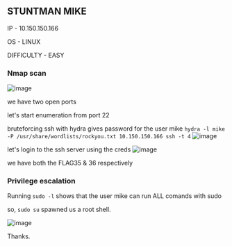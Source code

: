## STUNTMAN MIKE


IP - 10.150.150.166

OS - LINUX

DIFFICULTY - EASY

### Nmap scan
![image](https://github.com/0xVenus/0xVenus.github.io/assets/97831939/daba7f0d-89a0-4c77-a3de-fde0fa6f2d51)

we have two open ports

let's start enumeration from port 22

bruteforcing ssh with hydra gives password for the user mike
```hydra -l mike -P /usr/share/wordlists/rockyou.txt 10.150.150.166 ssh -t 4```
![image](https://github.com/0xVenus/0xVenus.github.io/assets/97831939/1fc3d3b6-0184-44f7-b0fa-7f95d6569c2b)


let's login to the ssh server using the creds
![image](https://github.com/0xVenus/0xVenus.github.io/assets/97831939/7f5a7a4d-92b9-486c-b22b-359e4e45b3ad)

we have both the FLAG35 & 36 respectively

### Privilege escalation

Running ```sudo -l``` shows that the user mike can run ALL comands with sudo

so, ```sudo su``` spawned us a root shell.

![image](https://github.com/0xVenus/0xVenus.github.io/assets/97831939/9a4dbbcf-4997-420f-ad45-97ddb09423a9)



Thanks.


